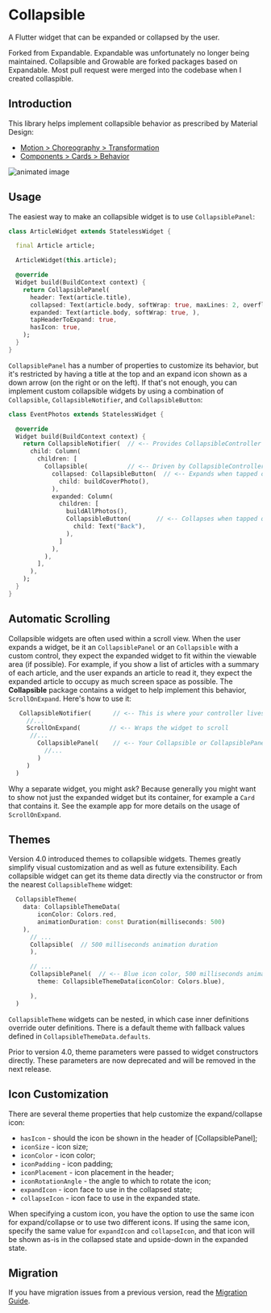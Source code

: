 # Collapsible

A Flutter widget that can be expanded or collapsed by the user.

Forked from Expandable.
Expandable was unfortunately no longer being maintained.
Collapsible and Growable are forked packages based on Expandable.
Most pull request were merged into the codebase when I created collaspible.


## Introduction

This library helps implement collapsible behavior as prescribed by Material Design:

* [Motion > Choreography > Transformation](https://material.io/design/motion/choreography.html#transformation)
* [Components > Cards > Behavior](https://material.io/design/components/cards.html#behavior)

![animated image](https://github.com/aryzhov/flutter-expandable/blob/master/doc/expandable_demo_small.gif?raw=true)


## Usage

The easiest way to make an collapsible widget is to use `CollapsiblePanel`:

```dart
class ArticleWidget extends StatelessWidget {

  final Article article;

  ArticleWidget(this.article);

  @override
  Widget build(BuildContext context) {
    return CollapsiblePanel(
      header: Text(article.title),
      collapsed: Text(article.body, softWrap: true, maxLines: 2, overflow: TextOverflow.ellipsis,),
      expanded: Text(article.body, softWrap: true, ),
      tapHeaderToExpand: true,
      hasIcon: true,
    );
  }
}
```
`CollapsiblePanel` has a number of properties to customize its behavior, but it's restricted by
having a title at the top and an expand icon shown as a down arrow (on the right or on the left).
If that's not enough, you can implement custom collapsible widgets by using a combination of `Collapsible`,
`CollapsibleNotifier`, and `CollapsibleButton`:

```dart
class EventPhotos extends StatelessWidget {

  @override
  Widget build(BuildContext context) {
    return CollapsibleNotifier(  // <-- Provides CollapsibleController to its children
      child: Column(
        children: [
          Collapsible(           // <-- Driven by CollapsibleController from CollapsibleNotifier
            collapsed: CollapsibleButton(  // <-- Expands when tapped on the cover photo
              child: buildCoverPhoto(),
            ),
            expanded: Column(
              children: [
                buildAllPhotos(),
                CollapsibleButton(       // <-- Collapses when tapped on
                  child: Text("Back"),
                ),
              ]
            ),
          ),
        ],
      ),
    );
  }
}
```

## Automatic Scrolling

Collapsible widgets are often used within a scroll view. When the user expands a widget, be it
an `CollapsiblePanel` or an `Collapsible` with a custom control, they expect the expanded
widget to fit within the viewable area (if possible). For example, if you show a list of
articles with a summary of each article, and the user expands an article to read it, they
expect the expanded article to occupy as much screen space as possible. The **Collapsible**
package contains a widget to help implement this behavior, `ScrollOnExpand`.
Here's how to use it:

```dart
   CollapsibleNotifier(      // <-- This is where your controller lives
     //...
     ScrollOnExpand(        // <-- Wraps the widget to scroll
      //...
        CollapsiblePanel(    // <-- Your Collapsible or CollapsiblePanel
          //...
        )
     )
  )
```

Why a separate widget, you might ask? Because generally you might want to show not just
the expanded widget but its container, for example a `Card` that contains it.
See the example app for more details on the usage of `ScrollOnExpand`.

## Themes

Version 4.0 introduced themes to collapsible widgets. Themes greatly simplify visual customization
and as well as future extensibility. Each collapsible widget can get its theme data directly via
the constructor or from the nearest `CollapsibleTheme` widget:

```dart
  CollapsibleTheme(
    data: CollapsibleThemeData(
        iconColor: Colors.red,
        animationDuration: const Duration(milliseconds: 500)
    ),
      // ...
      Collapsible(  // 500 milliseconds animation duration
      ),

      // ...
      CollapsiblePanel(  // <-- Blue icon color, 500 milliseconds animation duration
        theme: CollapsibleThemeData(iconColor: Colors.blue),

      ),
  )
```
`CollapsibleTheme` widgets can be nested, in which case inner definitions override outer definitions.
There is a default theme with fallback values defined in `CollapsibleThemeData.defaults`.

Prior to version 4.0, theme parameters were passed to widget constructors directly. These parameters
are now deprecated and will be removed in the next release.

## Icon Customization

There are several theme properties that help customize the expand/collapse icon:
*  `hasIcon` - should the icon be shown in the header of [CollapsiblePanel];
*  `iconSize` - icon size;
*  `iconColor` - icon color;
*  `iconPadding` - icon padding;
*  `iconPlacement` - icon placement in the header;
*  `iconRotationAngle` - the angle to which to rotate the icon;
*  `expandIcon` - icon face to use in the collapsed state;
*  `collapseIcon` - icon face to use in the expanded state.

When specifying a custom icon, you have the option to use the same icon for expand/collapse or
to use two different icons. If using the same icon, specify the same value for `expandIcon` and `collapseIcon`, and
that icon will be shown as-is in the collapsed state and upside-down in the expanded state.

## Migration

If you have migration issues from a previous version, read the [Migration Guide](doc/migration.md).

